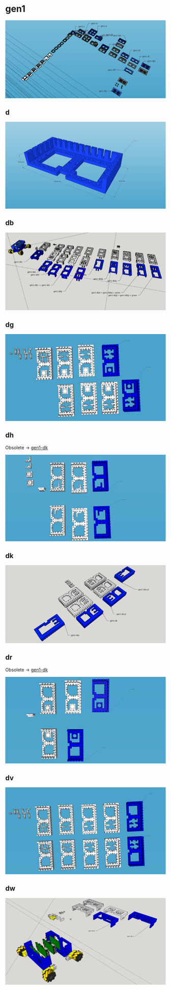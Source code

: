 # gen1

![gen1](../images/gen1.png)

## d

![gen1-d](../images/gen1-d.png)
## db

![gen1-db](../images/gen1-db.png)
## dg

![gen1-dg](../images/gen1-dg.png)
## dh

Obsolete -> [gen1-dk](#dk)

![gen1-dh](../images/gen1-dh.png)
## dk

![gen1-dk](../images/gen1-dk.png)
## dr

Obsolete -> [gen1-dk](#dk)

![gen1-dr](../images/gen1-dr.png)
## dv

![gen1-dv](../images/gen1-dv.png)
## dw

![gen1-dw](../images/gen1-dw.png)